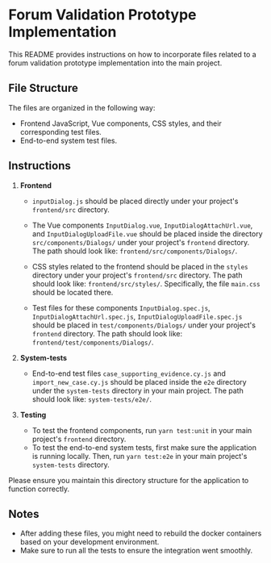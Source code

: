 # Forum Validation Prototype Implementation

This README provides instructions on how to incorporate files related to a forum validation prototype implementation into the main project.

## File Structure

The files are organized in the following way:

- Frontend JavaScript, Vue components, CSS styles, and their corresponding test files.
- End-to-end system test files.

## Instructions

1. **Frontend**
    - `inputDialog.js` should be placed directly under your project's `frontend/src` directory.

    - The Vue components `InputDialog.vue`, `InputDialogAttachUrl.vue`, and `InputDialogUploadFile.vue` should be placed
    inside the directory `src/components/Dialogs/` under your project's `frontend` directory. The path should look like:
    `frontend/src/components/Dialogs/`.

    - CSS styles related to the frontend should be placed in the `styles` directory under your project's `frontend/src`
    directory. The path should look like: `frontend/src/styles/`. Specifically, the file `main.css` should be located
    there.

    - Test files for these components `InputDialog.spec.js`, `InputDialogAttachUrl.spec.js`,
    `InputDialogUploadFile.spec.js` should be placed in `test/components/Dialogs/` under your project's `frontend`
    directory. The path should look like: `frontend/test/components/Dialogs/`.

2. **System-tests**
    - End-to-end test files `case_supporting_evidence.cy.js` and `import_new_case.cy.js` should be placed inside the
    `e2e` directory under the `system-tests` directory in your main project.
    The path should look like: `system-tests/e2e/`.

3. **Testing**
    - To test the frontend components, run `yarn test:unit` in your main project's `frontend` directory.
    - To test the end-to-end system tests, first make sure the application is running locally. Then, run `yarn test:e2e`
    in your main project's `system-tests` directory.

Please ensure you maintain this directory structure for the application to function correctly.

## Notes

- After adding these files, you might need to rebuild the docker containers based on your development environment.
- Make sure to run all the tests to ensure the integration went smoothly.
